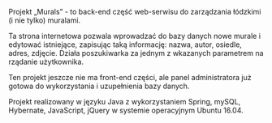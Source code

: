 Projekt „Murals” - to back-end część web-serwisu do zarządzania łódzkimi (i nie tylko) muralami.

Ta strona internetowa pozwala wprowadzać do bazy danych nowe murale i edytować istniejące, zapisując taką informację: nazwa, autor, osiedle, adres, zdjęcie. Działa poszukiwarka za jednym z wkazanych parametrem na rządanie użytkownika.

Ten projekt jeszcze nie ma front-end części, ale panel administratora już gotowa do wykorzystania i uzupełnienia bazy danych.

Projekt realizowany w języku Java z wykorzystaniem Spring, mySQL, Hybernate, JavaScript, jQuery w systemie operacyjnym Ubuntu 16.04.

